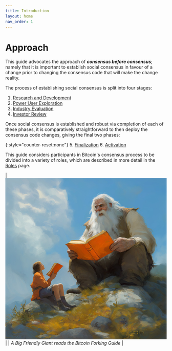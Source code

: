 ```yaml
---
title: Introduction
layout: home
nav_order: 1
---
```


# Approach

This guide advocates the approach of ***consensus before consensus***;
namely that it is important to establish social consensus in favour
of a change prior to changing the consensus code that will make the
change reality.

The process of establishing social consensus is split into four stages:

 1. [Research and Development](research)
 2. [Power User Exploration](power)
 3. [Industry Evaluation](industry)
 4. [Investor Review](investor)

Once social consensus is established and robust via completion of each
of these phases, it is comparatively straightforward to then deploy the
consensus code changes, giving the final two phases:

{:style="counter-reset:none"}
 5. [Finalization](finalization)
 6. [Activation](activation)

This guide considers participants in Bitcoin's consensus process to be
divided into a variety of roles, which are described in more detail in
the [Roles](roles) page.

| ![bfg discussings the bfg](img/bfg.jpg) |
| *A Big Friendly Giant reads the Bitcoin Forking Guide* |
